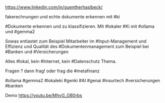 https://www.linkedin.com/in/guentherhaslbeck/


fakerechnungen und echte dokumente erkennen mit #ki


#Dokumente erkennen und zu klassifizieren. Mit #lokaler #Ki mit #ollama und #gemma2

Sowas entlastet zum Beispiel Mitarbeiter im #Input-Management und Effizienz und Qualität des #Dokumentenmanagement zum Beispiel bei #Banken und #Versicherungen

Alles #lokal, kein #Internet, kein #Datenschutz Thema. 


Fragen ? dann frag! oder frag die #metafinanz 

#ollama #gemma2 #lokaleki #genki #AI #genai #insurtech #versicherungen #banken

Demo
https://youtu.be/MhvG_GB0rbs
